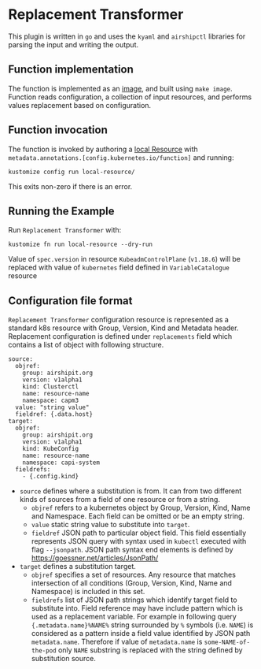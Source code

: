 # Replacement Transformer

This plugin is written in `go` and uses the `kyaml` and `airshipctl` libraries
for parsing the input and writing the output.

## Function implementation

The function is implemented as an [image](image), and built using `make image`.
Function reads configuration, a collection of input resources, and performs values
replacement based on configuration.

## Function invocation

The function is invoked by authoring a [local Resource](local-resource)
with `metadata.annotations.[config.kubernetes.io/function]` and running:

    kustomize config run local-resource/

This exits non-zero if there is an error.

## Running the Example

Run `Replacement Transformer` with:

    kustomize fn run local-resource --dry-run

Value of `spec.version` in resource `KubeadmControlPlane` (`v1.18.6`) will be replaced
with value of `kubernetes` field defined in `VariableCatalogue` resource

## Configuration file format

`Replacement Transformer` configuration resource is represented as a standard
k8s resource with Group, Version, Kind and Metadata header. Replacement
configuration is defined under `replacements` field which contains a list of
object with following structure.

    source:
      objref:
        group: airshipit.org
        version: v1alpha1
        kind: Clusterctl
        name: resource-name
        namespace: capm3
      value: "string value"
      fieldref: {.data.host}
    target:
      objref:
        group: airshipit.org
        version: v1alpha1
        kind: KubeConfig
        name: resource-name
        namespace: capi-system
      fieldrefs:
        - {.config.kind}

* `source` defines where a substitution is from. It can from two different
kinds of sources from a field of one resource or from a string.
  * `objref` refers to a kubernetes object by Group, Version, Kind, Name and
  Namespace. Each field can be omitted or be an empty string.
  * `value` static string value to substitute into `target`.
  * `fieldref` JSON path to particular object field. This field essentially
  represents JSON query with syntax used in `kubectl` executed with
  flag `--jsonpath`. JSON path syntax end elements is defined by
  https://goessner.net/articles/JsonPath/
* `target` defines a substitution target.
  * `objref` specifies a set of resources. Any resource that matches
  intersection of all conditions (Group, Version, Kind, Name and Namespace) is
  included in this set.
  * `fieldrefs` list of JSON path strings which identify target field to
  substitute into. Field reference may have include pattern which is used as a
  replacement variable. For example in following query `{.metadata.name}%NAME%`
  string surrounded by `%` symbols (i.e. `NAME`) is considered as a pattern
  inside a field value identified by JSON path `metadata.name`. Therefore if
  value of `metadata.name` is `some-NAME-of-the-pod` only `NAME` substring is
  replaced with the string defined by substitution source.
